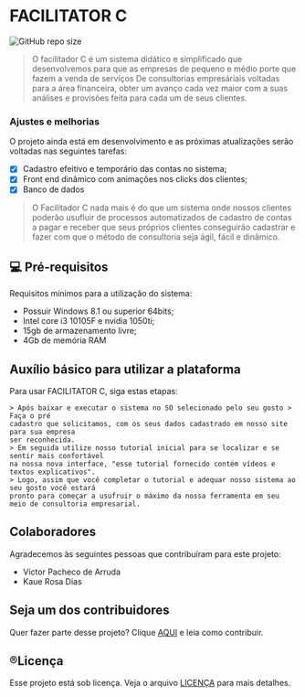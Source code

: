  # FACILITATOR C

![GitHub repo size](https://img.shields.io/github/repo-size/iuricode/README-template?style=for-the-badge)



> O facilitador C é um sistema didático e simplificado que desenvolvemos para que as empresas de pequeno e médio porte que fazem a venda de serviços 
De consultorias empresáriais voltadas para a área financeira, obter um avanço cada vez maior com a suas análises e provisões feita para cada um de seus clientes.

### Ajustes e melhorias

O projeto ainda está em desenvolvimento e as próximas atualizações serão voltadas nas seguintes tarefas:

- [x] Cadastro efeitivo e temporário das contas no sistema; 
- [x] Front end dinâmico com animações nos clicks dos clientes;
- [x] Banco de dados 

> O Facilitador C nada mais é do que um sistema onde nossos clientes poderão usufluir de processos automatizados de cadastro de contas a pagar e receber 
que seus próprios clientes conseguirão cadastrar e fazer com que o método de consultoria seja ágil, fácil e dinâmico. 


## 💻 Pré-requisitos

Requisitos mínimos para a utilização do sistema:

* Possuir Windows 8.1 ou superior 64bits; 
* Intel core i3 10105F e nvidia 1050ti;
* 15gb de armazenamento livre;
* 4Gb de memória RAM 

## Auxílio básico para utilizar a plataforma 

Para usar FACILITATOR C, siga estas etapas:

```
> Após baixar e executar o sistema no SO selecionado pelo seu gosto > Faça o pré 
cadastro que solicitamos, com os seus dados cadastrado em nosso site para sua empresa 
ser reconhecida. 
> Em seguida utilize nosso tutorial inicial para se localizar e se sentir mais confortável 
na nossa nova interface, "esse tutorial fornecido contém vídeos e textos explicativos".
> Logo, assim que você completar o tutorial e adequar nosso sistema ao seu gosto você estará 
pronto para começar a usufruir o máximo da nossa ferramenta em seu meio de consultoria empresarial.

```

## Colaboradores

Agradecemos às seguintes pessoas que contribuíram para este projeto:

* Victor Pacheco de Arruda 
* Kaue Rosa Dias 

## Seja um dos contribuidores<br>

Quer fazer parte desse projeto? Clique [AQUI](CONTRIBUTING.md) e leia como contribuir.

## ®️Licença

Esse projeto está sob licença. Veja o arquivo [LICENÇA](LICENSE.md) para mais detalhes.<br>



